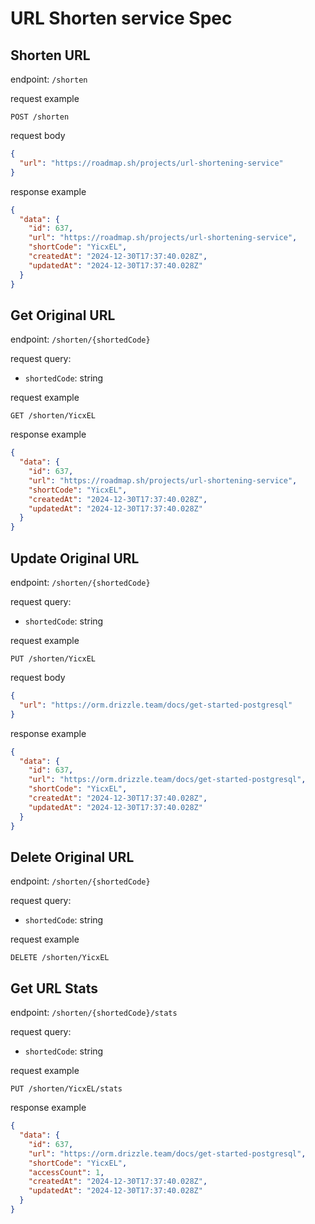# URL Shorten service Spec

## Shorten URL

endpoint: `/shorten`

request example

```http request
POST /shorten
```

request body

```json
{
  "url": "https://roadmap.sh/projects/url-shortening-service"
}
```

response example

```json
{
  "data": {
    "id": 637,
    "url": "https://roadmap.sh/projects/url-shortening-service",
    "shortCode": "YicxEL",
    "createdAt": "2024-12-30T17:37:40.028Z",
    "updatedAt": "2024-12-30T17:37:40.028Z"
  }
}
```

## Get Original URL

endpoint: `/shorten/{shortedCode}`

request query:

- `shortedCode`: string

request example

```http request
GET /shorten/YicxEL
```

response example

```json
{
  "data": {
    "id": 637,
    "url": "https://roadmap.sh/projects/url-shortening-service",
    "shortCode": "YicxEL",
    "createdAt": "2024-12-30T17:37:40.028Z",
    "updatedAt": "2024-12-30T17:37:40.028Z"
  }
}
```

## Update Original URL

endpoint: `/shorten/{shortedCode}`

request query:

- `shortedCode`: string

request example

```http request
PUT /shorten/YicxEL
```

request body

```json
{
  "url": "https://orm.drizzle.team/docs/get-started-postgresql"
}
```

response example

```json
{
  "data": {
    "id": 637,
    "url": "https://orm.drizzle.team/docs/get-started-postgresql",
    "shortCode": "YicxEL",
    "createdAt": "2024-12-30T17:37:40.028Z",
    "updatedAt": "2024-12-30T17:37:40.028Z"
  }
}
```

## Delete Original URL
endpoint: `/shorten/{shortedCode}`

request query:

- `shortedCode`: string

request example

```http request
DELETE /shorten/YicxEL
```


## Get URL Stats
endpoint: `/shorten/{shortedCode}/stats`

request query:

- `shortedCode`: string

request example

```http request
PUT /shorten/YicxEL/stats
```

response example
```json
{
  "data": {
    "id": 637,
    "url": "https://orm.drizzle.team/docs/get-started-postgresql",
    "shortCode": "YicxEL",
    "accessCount": 1,
    "createdAt": "2024-12-30T17:37:40.028Z",
    "updatedAt": "2024-12-30T17:37:40.028Z"
  }
}
```
